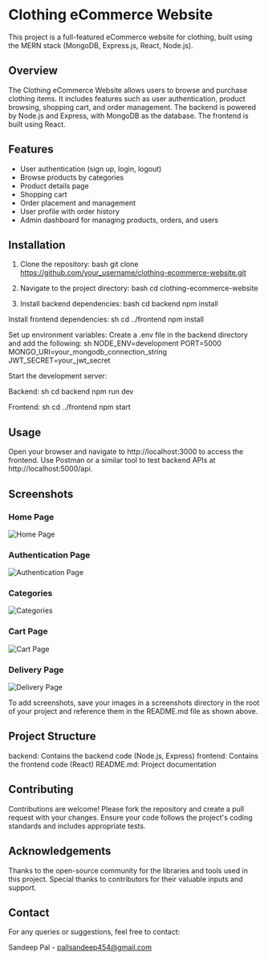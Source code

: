 # Clothing eCommerce Website

This project is a full-featured eCommerce website for clothing, built using the MERN stack (MongoDB, Express.js, React, Node.js).

## Overview

The Clothing eCommerce Website allows users to browse and purchase clothing items. It includes features such as user authentication, product browsing, shopping cart, and order management. The backend is powered by Node.js and Express, with MongoDB as the database. The frontend is built using React.

## Features

- User authentication (sign up, login, logout)
- Browse products by categories
- Product details page
- Shopping cart
- Order placement and management
- User profile with order history
- Admin dashboard for managing products, orders, and users

## Installation

1. Clone the repository:
   bash
   git clone https://github.com/your_username/clothing-ecommerce-website.git
   
2. Navigate to the project directory:
bash
cd clothing-ecommerce-website


3. Install backend dependencies:
bash
cd backend
npm install


Install frontend dependencies:
sh
cd ../frontend
npm install


Set up environment variables:
Create a .env file in the backend directory and add the following:
sh
NODE_ENV=development
PORT=5000
MONGO_URI=your_mongodb_connection_string
JWT_SECRET=your_jwt_secret

Start the development server:

Backend:
sh
cd backend
npm run dev

Frontend:
sh
cd ../frontend
npm start

## Usage
Open your browser and navigate to http://localhost:3000 to access the frontend.
Use Postman or a similar tool to test backend APIs at http://localhost:5000/api.


## Screenshots
### Home Page
![Home Page](https://drive.google.com/uc?id=1xlWL2DY4uVV4UKkgGYg_ZJackl9m6wN5)

### Authentication Page
![Authentication Page](https://drive.google.com/file/d/1TRRJO_k690-5yZQlFK60IW4aS2LafViE/view?usp=drive_link_)

### Categories
![Categories](https://drive.google.com/uc?id=16noslSHkDHGqq283xvGVJobg0gUUmq9f)

### Cart Page
![Cart Page](https://drive.google.com/file/d/10_KeJ2iI7RZwGVb114AdvzynmqfVDi2d/view?usp=drive_link)

### Delivery Page
![Delivery Page](https://drive.google.com/file/d/1ORjz7dkKZiFXTMXR7l5uQ4C7wOLntaXr/view?usp=drive_link)

To add screenshots, save your images in a screenshots directory in the root of your project and reference them in the README.md file as shown above.

## Project Structure
backend: Contains the backend code (Node.js, Express)
frontend: Contains the frontend code (React)
README.md: Project documentation

## Contributing
Contributions are welcome! Please fork the repository and create a pull request with your changes. Ensure your code follows the project's coding standards and includes appropriate tests.



## Acknowledgements
Thanks to the open-source community for the libraries and tools used in this project.
Special thanks to contributors for their valuable inputs and support.

## Contact
For any queries or suggestions, feel free to contact:

Sandeep Pal - pallsandeep454@gmail.com
